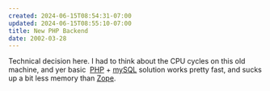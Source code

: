 ```yaml
---
created: 2024-06-15T08:54:31-07:00
updated: 2024-06-15T08:55:10-07:00
title: New PHP Backend
date: 2002-03-28
---
```


Technical decision here. I had to think about the CPU cycles on this old machine, and yer basic  [PHP](../../../card/PHP.md) + [mySQL](https://web.archive.org/web/20020331121224/http://www.mysql.com/) solution works pretty fast, and sucks up a bit less memory than [Zope](https://web.archive.org/web/20020331121224/http://www.zope.org/).
